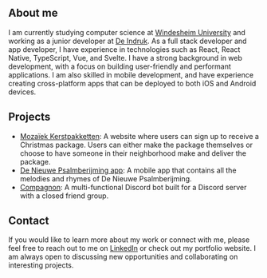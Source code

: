 ## About me

I am currently studying computer science at [Windesheim University](https://www.windesheim.nl/) and working as a junior developer at [De Indruk](https://www.deindruk.nl/). As a full stack developer and app developer, I have experience in technologies such as React, React Native, TypeScript, Vue, and Svelte. I have a strong background in web development, with a focus on building user-friendly and performant applications. I am also skilled in mobile development, and have experience creating cross-platform apps that can be deployed to both iOS and Android devices.

## Projects

- [Mozaïek Kerstpakketten](https://kerstpakket.mozaiek.nl): A website where users can sign up to receive a Christmas package. Users can either make the package themselves or choose to have someone in their neighborhood make and deliver the package.
- [De Nieuwe Psalmberijming app](https://apps.apple.com/nl/app/de-nieuwe-psalmberijming/id1610551358): A mobile app that contains all the melodies and rhymes of De Nieuwe Psalmberijming.
- [Compagnon](https://github.com/Joehoel/compagnon): A multi-functional Discord bot built for a Discord server with a closed friend group.

## Contact

If you would like to learn more about my work or connect with me, please feel free to reach out to me on [LinkedIn](https://www.linkedin.com/in/jo%C3%ABl-kuijper-777299206) or check out my portfolio website. I am always open to discussing new opportunities and collaborating on interesting projects.

